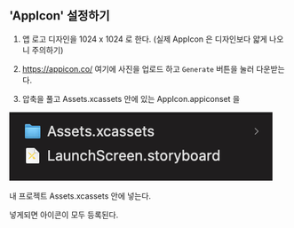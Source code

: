 ## 'AppIcon' 설정하기
1. 앱 로고 디자인을 1024 x 1024 로 한다. (실제 AppIcon 은 디자인보다 얇게 나오니 주의하기)

2. https://appicon.co/ 여기에 사진을 업로드 하고 ```Generate``` 버튼을 눌러 다운받는다.

3. 압축을 풀고 Assets.xcassets 안에 있는 AppIcon.appiconset 을 
<img src="../../Image/Assets-AppIcon.png">

내 프로젝트 Assets.xcassets 안에 넣는다.

넣게되면 아이콘이 모두 등록된다.